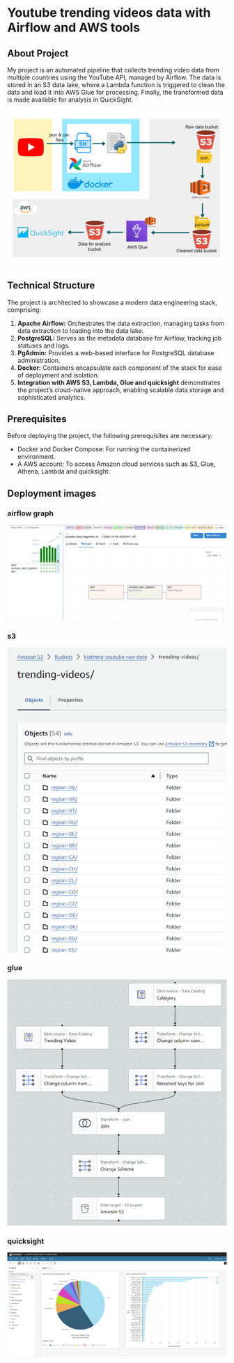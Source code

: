 # Youtube trending videos data with Airflow and AWS tools 
## About Project
My project is an automated pipeline that collects trending video data from multiple countries using the YouTube API, managed by Airflow. The data is stored in an S3 data lake, where a Lambda function is triggered to clean the data and load it into AWS Glue for processing. Finally, the transformed data is made available for analysis in QuickSight.

![pipeline](./images/youtube_pipeline.jpg)

## Technical Structure
The project is architected to showcase a modern data engineering stack, comprising:

1. **Apache Airflow:** Orchestrates the data extraction, managing tasks from data extraction to loading into the data lake.
2. **PostgreSQL:** Serves as the metadata database for Airflow, tracking job statuses and logs.
3. **PgAdmin:** Provides a web-based interface for PostgreSQL database administration.
4. **Docker:** Containers encapsulate each component of the stack for ease of deployment and isolation.
5. **Integration with AWS S3, Lambda, Glue and quicksight** demonstrates the project’s cloud-native approach, enabling scalable data storage and sophisticated analytics.

## Prerequisites

Before deploying the project, the following prerequisites are necessary:

- Docker and Docker Compose: For running the containerized environment.
- A AWS account: To access Amazon cloud services such as S3, Glue, Athena, Lambda and quicksight.

## Deployment images
### airflow graph
![airflow](./images/airflow-graph.png)

### s3 
![s3](./images/s3-raw.png)

### glue 
![glue](./images/glue-etl.png)

### quicksight 
![glue](./images/quicksight-demo.png)



